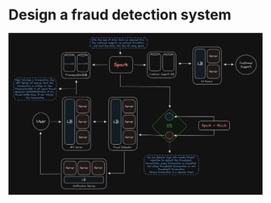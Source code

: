# Design a fraud detection system

![fraud detection system architecture](../../Images/Design%20a%20fraud%20detection%20system/fraud-detection-system.png)
